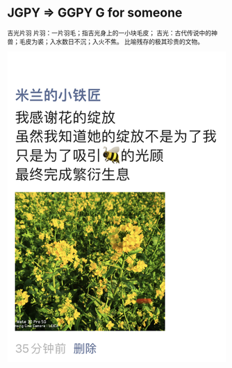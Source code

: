 # JGPY => GGPY G for someone

吉光片羽 
片羽：一片羽毛；指吉光身上的一小块毛皮；
吉光：古代传说中的神兽；毛皮为裘；入水数日不沉；入火不焦。
比喻残存的极其珍贵的文物。

![花儿的绽放](https://github.com/baioug/ggpy/blob/main/imgs/IMG_2544.jpeg)



